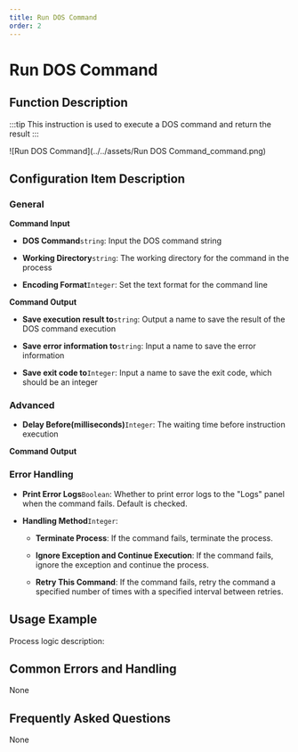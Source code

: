 ```yaml
---
title: Run DOS Command
order: 2
---
```


# Run DOS Command

## Function Description

:::tip 
This instruction is used to execute a DOS command and return the result
:::

![Run DOS Command](../../assets/Run DOS Command_command.png)

## Configuration Item Description

### General

**Command Input**

- **DOS Command**`string`: Input the DOS command string

- **Working Directory**`string`: The working directory for the command in the process

- **Encoding Format**`Integer`: Set the text format for the command line


**Command Output**

- **Save execution result to**`string`: Output a name to save the result of the DOS command execution

- **Save error information to**`string`: Input a name to save the error information

- **Save exit code to**`Integer`: Input a name to save the exit code, which should be an integer

### Advanced

- **Delay Before(milliseconds)**`Integer`: The waiting time before instruction execution


**Command Output**

### Error Handling

- **Print Error Logs**`Boolean`: Whether to print error logs to the "Logs" panel when the command fails. Default is checked. 

- **Handling Method**`Integer`:

    - **Terminate Process**: If the command fails, terminate the process.

    - **Ignore Exception and Continue Execution**: If the command fails, ignore the exception and continue the process.

    - **Retry This Command**: If the command fails, retry the command a specified number of times with a specified interval between retries.

## Usage Example

Process logic description:

## Common Errors and Handling

None

## Frequently Asked Questions

None

